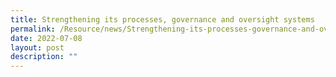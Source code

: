 ```yaml
---
title: Strengthening its processes, governance and oversight systems
permalink: /Resource/news/Strengthening-its-processes-governance-and-oversight-systems
date: 2022-07-08
layout: post
description: ""
---
```

